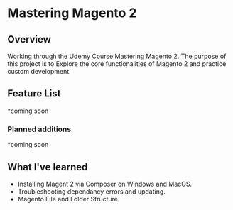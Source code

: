 # Mastering Magento 2
## Overview
Working through the Udemy Course Mastering Magento 2. The purpose of this project is to Explore the core functionalities of Magento 2 and practice custom development.

## Feature List
  *coming soon

### Planned additions
  *coming soon


## What I've learned
  * Installing Magent 2 via Composer on Windows and MacOS.
  * Troubleshooting dependancy errors and updating.
  * Magento File and Folder Structure.
